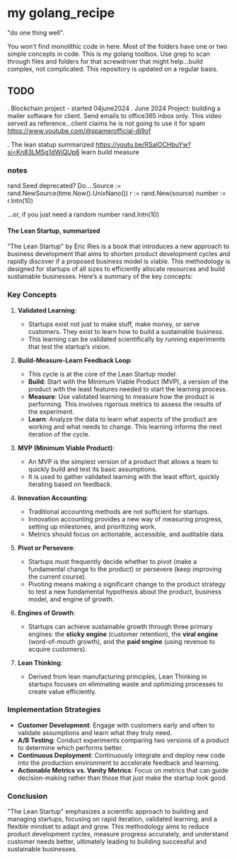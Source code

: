 # my golang_recipe

"do one thing well". 

You won't find monolithic code in here. Most of the folders have one or two simple concepts in code. This is my golang toolbox. Use grep to scan through files and folders for that screwdriver that might help...build complex, not complicated. This repository is updated on a regular basis.

## TODO

. Blockchain project - started 04june2024
. June 2024 Project: building a mailer software for client. Send emails to office365 inbox only. This video served as reference...client claims he is not going to use it for spam https://www.youtube.com/@spamerofficial-dj9of

. The lean statup summarized https://youtu.be/RSaIOCHbuYw?si=Kn83LMSg1dWiQUp6
    learn build measure

### notes
rand.Seed deprecated? Do...
Source := rand.NewSource(time.Now().UnixNano())
r := rand.New(source)
number := r.Intn(10)

...or, if you just need a random number
rand.Intn(10)

#### The Lean Startup, summarized
"The Lean Startup" by Eric Ries is a book that introduces a new approach to business development that aims to shorten product development cycles and rapidly discover if a proposed business model is viable. This methodology is designed for startups of all sizes to efficiently allocate resources and build sustainable businesses. Here’s a summary of the key concepts:

### Key Concepts

1. **Validated Learning**:
   - Startups exist not just to make stuff, make money, or serve customers. They exist to learn how to build a sustainable business.
   - This learning can be validated scientifically by running experiments that test the startup’s vision.

2. **Build-Measure-Learn Feedback Loop**:
   - This cycle is at the core of the Lean Startup model.
   - **Build**: Start with the Minimum Viable Product (MVP), a version of the product with the least features needed to start the learning process.
   - **Measure**: Use validated learning to measure how the product is performing. This involves rigorous metrics to assess the results of the experiment.
   - **Learn**: Analyze the data to learn what aspects of the product are working and what needs to change. This learning informs the next iteration of the cycle.

3. **MVP (Minimum Viable Product)**:
   - An MVP is the simplest version of a product that allows a team to quickly build and test its basic assumptions.
   - It is used to gather validated learning with the least effort, quickly iterating based on feedback.

4. **Innovation Accounting**:
   - Traditional accounting methods are not sufficient for startups.
   - Innovation accounting provides a new way of measuring progress, setting up milestones, and prioritizing work.
   - Metrics should focus on actionable, accessible, and auditable data.

5. **Pivot or Persevere**:
   - Startups must frequently decide whether to pivot (make a fundamental change to the product) or persevere (keep improving the current course).
   - Pivoting means making a significant change to the product strategy to test a new fundamental hypothesis about the product, business model, and engine of growth.

6. **Engines of Growth**:
   - Startups can achieve sustainable growth through three primary engines: the **sticky engine** (customer retention), the **viral engine** (word-of-mouth growth), and the **paid engine** (using revenue to acquire customers).

7. **Lean Thinking**:
   - Derived from lean manufacturing principles, Lean Thinking in startups focuses on eliminating waste and optimizing processes to create value efficiently.

### Implementation Strategies

- **Customer Development**: Engage with customers early and often to validate assumptions and learn what they truly need.
- **A/B Testing**: Conduct experiments comparing two versions of a product to determine which performs better.
- **Continuous Deployment**: Continuously integrate and deploy new code into the production environment to accelerate feedback and learning.
- **Actionable Metrics vs. Vanity Metrics**: Focus on metrics that can guide decision-making rather than those that just make the startup look good.

### Conclusion

"The Lean Startup" emphasizes a scientific approach to building and managing startups, focusing on rapid iteration, validated learning, and a flexible mindset to adapt and grow. This methodology aims to reduce product development cycles, measure progress accurately, and understand customer needs better, ultimately leading to building successful and sustainable businesses.
